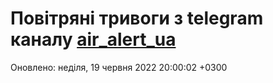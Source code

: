 # Повітряні тривоги з telegram каналу [air_alert_ua](https://t.me/air_alert_ua)

Оновлено:
неділя, 19 червня 2022 20:00:02 +0300
